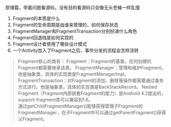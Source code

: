 
原理篇，带着问题看源码，没有目的看源码只会像无头苍蝇一样乱撞

1. Fragment的本质是什么
2. Fragment的生命周期是由谁来管理的，如何保存状态
3. FragmentManager和FragmentTransaction分别扮演什么角色
4. Fragment回退栈是如何实现的
5. Fragment设计者使用了哪些设计模式
6. 一个Activity加入了Fragment之后，事件分发的流程会怎样流转

> Fragment核心的类有：
Fragment：Fragment的基类，任何创建的Fragment都需要继承该类。
FragmentManager：管理和维护Fragment。他是抽象类，具体的实现类是FragmentManagerImpl。
FragmentTransaction：对Fragment的添加、删除等操作都需要通过事务方式进行。他是抽象类，具体的实现类是BackStackRecord。
Nested Fragment（Fragment内部嵌套Fragment的能力）是Android 4.2提出的，support-fragment库可以兼容到1.6。  
> 通过getChildFragmentManager()能够获得管理子Fragment的FragmentManager，在子Fragment中可以通过getParentFragment()获得父Fragment。